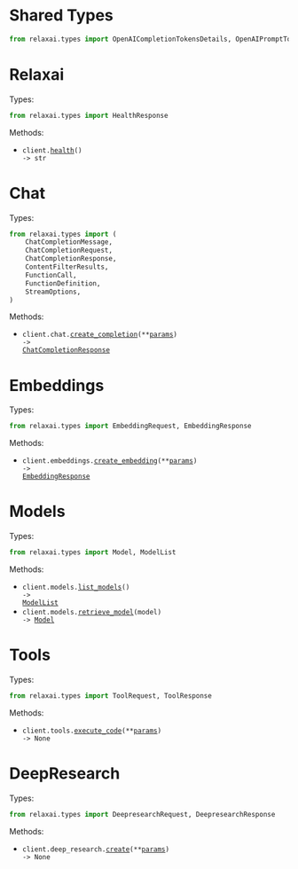 # Shared Types

```python
from relaxai.types import OpenAICompletionTokensDetails, OpenAIPromptTokensDetails, OpenAIUsage
```

# Relaxai

Types:

```python
from relaxai.types import HealthResponse
```

Methods:

- <code title="get /v1/health">client.<a href="./src/relaxai/_client.py">health</a>() -> str</code>

# Chat

Types:

```python
from relaxai.types import (
    ChatCompletionMessage,
    ChatCompletionRequest,
    ChatCompletionResponse,
    ContentFilterResults,
    FunctionCall,
    FunctionDefinition,
    StreamOptions,
)
```

Methods:

- <code title="post /v1/chat/completions">client.chat.<a href="./src/relaxai/resources/chat.py">create_completion</a>(\*\*<a href="src/relaxai/types/chat_create_completion_params.py">params</a>) -> <a href="./src/relaxai/types/chat_completion_response.py">ChatCompletionResponse</a></code>

# Embeddings

Types:

```python
from relaxai.types import EmbeddingRequest, EmbeddingResponse
```

Methods:

- <code title="post /v1/embeddings">client.embeddings.<a href="./src/relaxai/resources/embeddings.py">create_embedding</a>(\*\*<a href="src/relaxai/types/embedding_create_embedding_params.py">params</a>) -> <a href="./src/relaxai/types/embedding_response.py">EmbeddingResponse</a></code>

# Models

Types:

```python
from relaxai.types import Model, ModelList
```

Methods:

- <code title="get /v1/models">client.models.<a href="./src/relaxai/resources/models.py">list_models</a>() -> <a href="./src/relaxai/types/model_list.py">ModelList</a></code>
- <code title="get /v1/models/{model}">client.models.<a href="./src/relaxai/resources/models.py">retrieve_model</a>(model) -> <a href="./src/relaxai/types/model.py">Model</a></code>

# Tools

Types:

```python
from relaxai.types import ToolRequest, ToolResponse
```

Methods:

- <code title="post /v1/tools/code">client.tools.<a href="./src/relaxai/resources/tools.py">execute_code</a>(\*\*<a href="src/relaxai/types/tool_execute_code_params.py">params</a>) -> None</code>

# DeepResearch

Types:

```python
from relaxai.types import DeepresearchRequest, DeepresearchResponse
```

Methods:

- <code title="post /v1/deep-research">client.deep_research.<a href="./src/relaxai/resources/deep_research.py">create</a>(\*\*<a href="src/relaxai/types/deep_research_create_params.py">params</a>) -> None</code>
